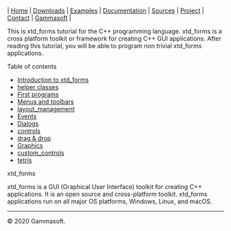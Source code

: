| [Home](home.md) | [Downloads](downloads.md) | [Examples](examples.md) | [Documentation](documentation.md) | [Sources](https://github.com/gammasoft71/xtd_forms) | [Project](https://sourceforge.net/projects/formspro/) | [Contact](contact.md) | [Gammasoft](https://gammasoft71.wixsite.com/gammasoft) |

This is xtd_forms tutorial for the C++ programming language. xtd_forms is a cross platform toolkit or framework for creating C++ GUI applications. After reading this tutorial, you will be able to program non trivial xtd_forms applications.

Table of contents

* [Introduction to xtd_forms](introduction.md)
* [helper classes](helper_classes.md)
* [First programs](first_programs.md)
* [Menus and toolbars](menus_and_toolbars.md)
* [layout_management](layout_management.md)
* [Events](events.md)
* [Dialogs](dialogs.md)
* [controls](controls.md)
* [drag & drop](drag_and_drop.md)
* [Graphics](graphics.md)
* [custom_controls](custom_controls.md)
* [tetris](tetris.md)

xtd_forms

xtd_forms is a GUI (Graphical User Interface) toolkit for creating C++ applications. It is an open source and cross-platform toolkit. xtd_forms applications run on all major OS platforms, Windows, Linux, and macOS.

______________________________________________________________________________________________

© 2020 Gammasoft.
